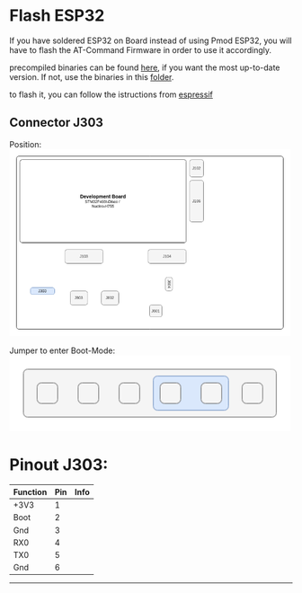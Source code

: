 # Flash ESP32

If you have soldered ESP32 on Board instead of using Pmod ESP32, you will have to flash the AT-Command Firmware in order to use it accordingly.

precompiled binaries can be found [here](https://github.com/espressif/esp-at/actions), if you want the most up-to-date version. If not, use the binaries in this [folder](../esp32-wroom-at/build/).

to flash it, you can follow the istructions from [espressif](https://docs.espressif.com/projects/esptool/en/latest/esp32/esptool/flashing-firmware.html)

## Connector J303

Position:  
<img src=../../Hardware/Diagramms/HardwareJumper-J303.png width="500">

Jumper to enter Boot-Mode:  
<img src=../../Hardware/Diagramms/HardwareJumper-J303_Boot.png width="500">

# Pinout J303:

| Function | Pin | Info |
|----------|-----|------|
| +3V3     | 1   | |
| Boot     | 2   | |
| Gnd      | 3   | |
| RX0      | 4   | |
| TX0      | 5   | |
| Gnd      | 6   | |

---


